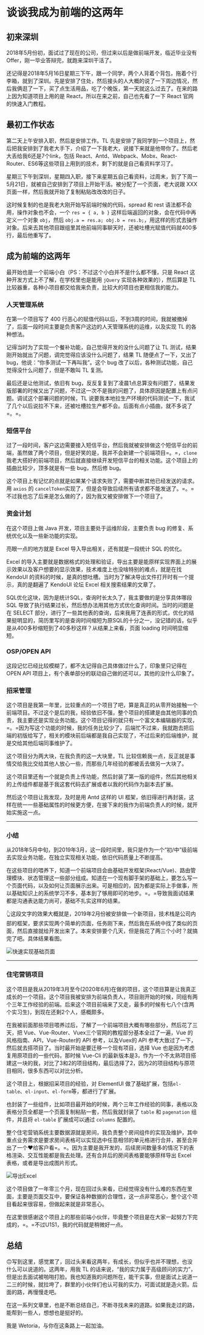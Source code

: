 # 谈谈我成为前端的这两年
## 初来深圳
2018年5月份初，面试过了现在的公司，但过来以后是做前端开发，临近毕业没有 Offer，刚一毕业答辩完，就跑来深圳干活了。

还记得是2018年5月16日星期三下午，跟一个同学，两个人背着个背包，拖着个行李箱，就到了深圳。先是安排了住处，然后接头的人大概的说了一下周边情况，然后我俩逛了一下，买了点生活用品，吃了个晚饭，第一天就这么过去了。在来的路上因为知道项目上用的是 React，所以在来之前，自己也先看了一下 React 官网的快速入门教程。

## 最初工作状态
第二天上午安排入职，然后是安排工作。TL 先是安排了我同学到一个项目上，然后把我安排到了我老大手下，介绍了一下我老大，说接下来就是他带你了。然后老大丢给我6还是7个link，包括 React、Antd、Webpack、Mobx、React-Router、ES6等这些项目上用到的技术，剩下的就是自己看资料学习了。

星期三下午到深圳，星期四入职，接下来星期五自己看资料，过周末，到了下周一5月21日，就被自己安排到了项目上开始干活。被分配了一个页面，老大说跟 XXX 页面一样，然后我就开始了复制粘贴改改改的日子。

这时候复制的也是我老大刚开始写前端时候的代码，spread 和 rest 语法都不会用，操作对象也不会，一个 `res = { a, b }` 这样后端返回的对象，会在代码中再定义一个对象 `obj`，然后 `obj.a = res.a; obj.b = res.b;`，用这样的形式去操作对象。后来去其他项目跟组里其他前端同事聊天时，还被吐槽光赋值代码就400多行，最后他重写了。

## 成为前端的这两年
最开始也是一个前端小白（PS：不过这个小白并不是什么都不懂，只是 React 这种开发方式上不了解，在学校里也是能用 `jQuery` 实现各种效果的），然后算是 TL 比较器重，各种小项目都交给我来负责，比较大的项目也更相信我的能力。

### 人天管理系统
在第一个项目写了 400 行恶心的赋值代码以后，不到3周的时间，我就被撤掉了，后面一段时间主要是负责客户这边的人天管理系统的运维，以及实现 TL 的各种想法。


记得当时为了实现一个餐补功能，自己觉得开发的没什么问题了让 TL 测试，结果刚开始就出了问题，调完觉得应该没什么问题了，结果 TL 随便点了一下，又出了 bug，他说：“你多测试一下再叫我”。这个 bug 改了以后，各种测试功能，自己觉得没什么问题了，但是不敢叫 TL 复测。

最后还是让他测试，依旧有 bug，反反复复到了凌晨1点总算没有问题了，结果发版部署的时候又出了问题，不过这一次不是我的问题了，具体原因是配置上有点问题。调试这个部署问题的时候，TL 说要我本地拉生产环境的代码测试一下，我试了几个以后说拉不下来，还被吐槽拉生产都不会。后面有点小插曲，就不多说了=。=。

### 短信平台
过了一段时间，客户这边需要接入短信平台，然后我就被安排做这个短信平台的前端，虽然做了两个项目，但是好笑的是，我并不会新建一个前端项目=。=，`clone` 我老大搭好的前端项目，然后就直接继续开发短信平台的相关功能。这个项目上的插曲比较少，顶多就是有一些 bug，然后修 bug。

这个项目上有记忆的点就是如果某个请求失败了，需要中断其他已经发送的请求。用 `axios` 的 `cancelToken`实现了，但是会导致后续所有请求都不能发送了。=。=不过我也忘了后来是怎么做的了，因为我又被安排做下一个项目了。

### 资金计划
在这个项目上做 Java 开发，项目主要处于运维阶段，主要负责 bug 的修复、系统优化以及一些新功能的实现。

亮眼一点的地方就是 Excel 导入导出相关，还有就是一段统计 SQL 的优化。

Excel 的导入主要就是数据格式的处理和验证，导出主要是能原样实现界面上的展示效果以及客户想要的显示效果，技术难度上也没啥特别的难点，就是在找 KendoUI 的资料的时候，是真的想吐槽。当时为了解决导出文件打开时有一个提示，真的是翻遍了 KendoUI 论坛 Excel 相关搜索结果的文章了。

SQL优化这块，因为是统计SQL，查询时长太久了，我主要做的是分享具体哪段 SQL 导致了执行结果过长，然后想办法用其他方式优化查询时间。当时的问题是在 SELECT 部分，进行了一些其他表的查询，后来我用了连表的形式，优化的结果挺明显的，简历里写的是查询时间缩短为原SQL的十分之一，没记错的话，似乎是从400多秒缩短到了40多秒这样？从结果上来看，页面 loading 时间明显缩短。

### OSP/OPEN API
这段记忆已经比较模糊了，都不太记得自己具体做过什么了，印象里只记得在 OPEN API 项目上，有个表单部分的联动自己做的还可以，其他的没什么印象了。

### 招采管理
这个项目是我第一年里，比较重点的一个项目了吧，算是真正的从零开始接触一个前端项目。不过这个是后的我，经验依旧不强，整个项目的搭建是由其他同事的负责，我主要还是实现业务功能。这个项目记得的就只有一个富文本编辑器的实现，=。=因为写这个功能的时候，我的任务比较少了，后端忙不过来，我就跑去把后端的初版给写了，相关的模块前后端都是我自己实现了，不过后来的后端维护，就是交给其他后端同事维护了。

这个项目分为两大块，在我负责的这一大块里，TL 比较信赖我一点，反正就是事情交给我比交给其他人放心一些，而那些几年经验的都被丢去做另一大块了。

这个项目里还有一个就是负责上传功能，然后封装了第一版的组件，然后其他相关的上传组件都是基于我这套代码去扩展或者以我的代码作为副本去扩展。

然后这个项目让我发现，及时是用 Antd 这样的 UI 框架，依旧得进行再封装，这样在统一一些基础属性的时候更方便，在接下来的我作为前端负责人的时候，就开始实施这一点。

--- 

### 小结

从2018年5月中旬，到2019年3月，这一段时间里，我只是作为一个“初/中”级前端去实现业务功能，在独立实现相关功能，依旧代码质量上不断提高。

在这些项目的喂养下，知道一个前端项目会由基础开发框架(React/Vue)、路由管理模块、状态管理这一些部分组成。知道在一个现有脚手架的基础上，要怎么写一个页面代码，以及如何让页面展示出来。可是相应的，因为都是实际上手做事，所以基础知识上的系统学习不多，基本到了够用即可的地步。=。=导致我面试结果都是沟通表达能力尚可，基础不扎实这样的结果。

👆这段文字的效果大概就是，2019年2月份被安排做一个新项目，技术栈是公司内部的框架，要求实现两个简单的页面，任务刚下来，然后我在系统中找了类似的页面，然后直接就给开发出来了。本来安排要个几天，但是我花了两三个小时？就搞完了吧。具体结果看图。

![快速实现基础页面](./01.图-快速实现基础页面.jpg)

---  

### 住宅营销项目
这个项目是我从2019年3月至今(2020年6月)在做的项目，这个项目算是让我真正成长的一个项目。这个项目我被安排为前端负责人，项目刚开始的时候，同组有两个三年工作经验的前端。后来这个项目前端来了又走，最多的时候有七八个(含两个实习生)，到现在还剩2个人，感概颇多。

在我被前面那些项目喂养过后，了解了一个前端项目大概有哪些部分，然后花了三天，把 Vue、Vue-Router、Vuex三个官网的教程部分基本全过了一遍，Vue 的风格指南、API，Vue-Router的 API 参考，以及Vuex的 API 参考大致过了一下，然后就去搭项目了。当时最开始是要迁移一个现有项目，选择 Vue 也是因为考虑复用原项目的一些代码，那时候 Vue-Cli 的最新版本是3，作为一个不太熟项目搭建这一块的我，对比了3和2的项目结构，最后选择了2，因为2的项目结构与原项目相同，很多东西可以对比分析。

这个项目上，根据招采项目的经验，对 ElementUI 做了基础扩展，包括`el-table`、`el-input`、`el-form`等，都进行了扩展。

也封装了一些组件，比如项目最开始的时候，两个三年工作经验的同事，表格以及表格分页全都是一个页面复制粘贴一套，然后我就封装了 `table` 和 `pagenation` 组件，并且将 `el-table` 扩展成可以通过 `columns` 配置的。

整个住宅营销系统主要数据源就是房间，我负责整个房间组件的实现及维护，其中重点业务需求是要求房间表格可以实现选中任意相邻的单元格进行合并，甚至合并出了一个❤️给客户看=。=。因为主要是我开发的，后续房间数量多的情况下的表格渲染、交互性能都是我去处理。还有合并后的房间表格要能够原样导出 Excel 表格，或者是导出成图片形式。

![导出Excel](./01.图-导出excel.jpg)

这个项目做了一年零三个月，现在回过头来看，已经觉得没有什么难的东西在里面，主要是页面交互中，要保证各种数据的合理性，这一点非常恶心，整个这个项目看起来很容易，但做起来就是非常恶心。

在这里很感谢这个项目上的那些前端小伙伴，毕竟整个项目是在大家一起努力下完成的，=。=不过U1S1，我的代码就是稍微好一点。


## 总结
🙃写到这里，感觉累了，回过头来看这两年，有成长，但似乎也并不理想，也没什么可以说道的。这两年，用我 TL 的话来说，“我的实力属于高级顾问的实力”，但是出去面试被啪啪打脸。我也知道我的问题所在，能干实事，但是面试上说道一二三的时候，就拉垮了，群里的小伙伴们也认可我的实力，可面试就是造火箭。后面的路，再慢慢走吧。


在这一系列文章里，也是不断总结自己，不断寻找未来的道路。如果我走过的路，能帮到一些人，想想也是挺好的。

我是 Wetoria，与你在这条路上一起加油。